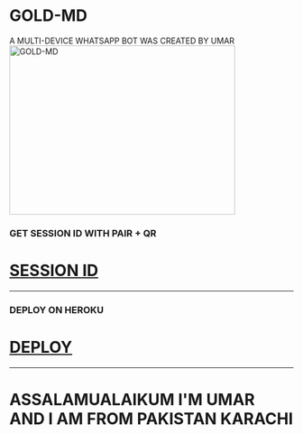 # GOLD-MD
A MULTI-DEVICE WHATSAPP BOT WAS CREATED BY UMAR
<img alt="GOLD-MD" width="400" height="300" src="https://i.ibb.co/h1X15fV/Gold-Pic-83837619797633e2hshghshshdhxhxjd846431955594613jsksosjejsjsjsjsj-Gold-Pic-jsksjdjxjd7949735.png">

### GET SESSION ID WITH PAIR + QR
# [SESSION ID](https://gold-md-final-187216ad8114.herokuapp.com)

***

### DEPLOY ON HEROKU
# [DEPLOY](https://dashboard.heroku.com/new?template=https://github.com/D4X-UMAR/GOLD-MD)

***

# ASSALAMUALAIKUM I'M UMAR AND I AM FROM PAKISTAN KARACHI

